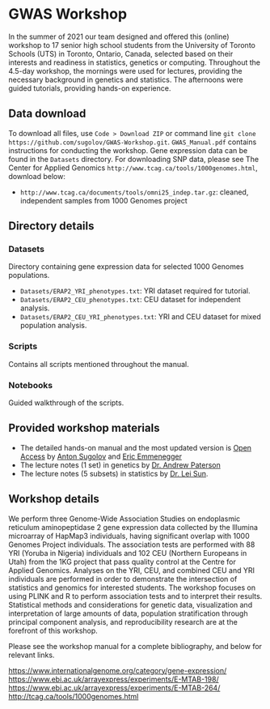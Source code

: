 # GWAS Workshop

In the summer of 2021 our team designed and offered this (online) workshop to 17 senior high school students from the University of Toronto Schools (UTS) in Toronto, Ontario, Canada, selected based on their interests and readiness in statistics, genetics or computing.
Throughout the 4.5-day workshop, the mornings were used for lectures, providing the necessary background in genetics and statistics. The afternoons were guided tutorials, providing hands-on experience.

## Data download 

To download all files, use `Code > Download ZIP` or command line `git clone https://github.com/sugolov/GWAS-Workshop.git`. 
`GWAS_Manual.pdf` contains instructions for conducting the workshop. Gene expression data can be found in the `Datasets` directory. For downloading SNP data, please see The Center for Applied Genomics `http://www.tcag.ca/tools/1000genomes.html`, download below:

- `http://www.tcag.ca/documents/tools/omni25_indep.tar.gz`: cleaned, independent samples from 1000 Genomes project

## Directory details

### Datasets

Directory containing gene expression data for selected 1000 Genomes populations.

- `Datasets/ERAP2_YRI_phenotypes.txt`: YRI dataset required for tutorial.
- `Datasets/ERAP2_CEU_phenotypes.txt`: CEU dataset for independent analysis.
- `Datasets/ERAP2_CEU_YRI_phenotypes.txt`: YRI and CEU dataset for mixed population analysis.

### Scripts

Contains all scripts mentioned throughout the manual.

### Notebooks

Guided walkthrough of the scripts.


## Provided workshop materials
- The detailed hands-on manual and the most updated version is [Open Access](https://github.com/sugolov/GWAS-Workshop) by [Anton Sugolov](https://ca.linkedin.com/in/anton-sugolov?trk=public_profile_browsemap)  and [Eric Emmenegger](https://ca.linkedin.com/in/eric-e-62a57b155?trk=people-guest_people_search-card)
- The lecture notes (1 set) in genetics by [Dr. Andrew Paterson](https://www.sickkids.ca/en/staff/p/andrew-paterson/)
- The lecture notes (5 subsets) in statistics by [Dr. Lei Sun](https://utstat.toronto.edu/sun/).

## Workshop details

We perform three Genome-Wide Association Studies on endoplasmic reticulum aminopeptidase 2 gene expression data collected by the 
Illumina microarray of HapMap3 individuals, having significant overlap with 1000 Genomes Project individuals. The association tests are performed with 
88 YRI (Yoruba in Nigeria) individuals and 102 CEU (Northern Europeans in Utah) from the 1KG project that pass quality control at the Centre 
for Applied Genomics. Analyses on the YRI, CEU, and combined CEU and YRI individuals are performed in order to demonstrate the intersection 
of statistics and genomics for interested students. The workshop focuses on using PLINK and R to perform association tests and to 
interpret their results. Statistical methods and considerations for genetic data, visualization and interpretation of large amounts of data, 
population stratification through principal component analysis, and reproducibility research are at the forefront of this workshop.

Please see the workshop manual for a complete bibliography, and below for relevant links.

https://www.internationalgenome.org/category/gene-expression/
https://www.ebi.ac.uk/arrayexpress/experiments/E-MTAB-198/
https://www.ebi.ac.uk/arrayexpress/experiments/E-MTAB-264/
http://tcag.ca/tools/1000genomes.html
